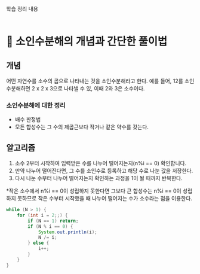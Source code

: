 학습 정리 내용
<br/><br/>
# 📍 소인수분해의 개념과 간단한 풀이법
## 개념

어떤 자연수를 소수의 곱으로 나타내는 것을 소인수분해라고 한다. 예를 들어, 12를 소인수분해하면 2 x 2 x 3으로 나타낼 수 있, 이때 2와 3은 소수이다. 

### 소인수분해에 대한 정리

- 배수 판정법
- 모든 합성수는 그 수의 제곱근보다 작거나 같은 약수를 갖는다.

## 알고리즘

1. 소수 2부터 시작하여 입력받은 수를 나누어 떨어지는지(n%i == 0) 확인합니다.
2. 만약 나누어 떨어진다면, 그 수를 소인수로 등록하고 해당 수로 나눈 값을 저장한다. 
3. 다시 나눈 수부터 나누어 떨어지는지 확인하는 과정을 1이 될 때까지 반복한다.

*작은 소수에서 n%i == 0이 성립하지 못한다면 그보다 큰 합성수는 n%i == 0이 성립하지 못하므로 작은 수부터 시작했을 때 나누어 떨어지는 수가 소수라는 점을 이용한다. 

```java
while (N > 1) {
    for (int i = 2;;) {
        if (N == 1) return;
        if (N % i == 0) {
            System.out.println(i);
            N /= i;
        } else {
            i++;
        }
    }
}
```

[](https://namu.wiki/w/소인수분해)
